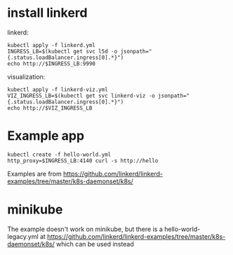# install linkerd
linkerd:
```
kubectl apply -f linkerd.yml
INGRESS_LB=$(kubectl get svc l5d -o jsonpath="{.status.loadBalancer.ingress[0].*}")
echo http://$INGRESS_LB:9990
```

visualization:
```
kubectl apply -f linkerd-viz.yml
VIZ_INGRESS_LB=$(kubectl get svc linkerd-viz -o jsonpath="{.status.loadBalancer.ingress[0].*}")
echo http://$VIZ_INGRESS_LB
```

# Example app
```
kubectl create -f hello-world.yml
http_proxy=$INGRESS_LB:4140 curl -s http://hello
```
Examples are from https://github.com/linkerd/linkerd-examples/tree/master/k8s-daemonset/k8s/

# minikube
The example doesn't work on minikube, but there is a hello-world-legacy.yml at https://github.com/linkerd/linkerd-examples/tree/master/k8s-daemonset/k8s/ which can be used instead
